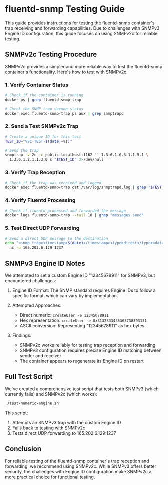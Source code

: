 # fluentd-snmp Testing Guide

This guide provides instructions for testing the fluentd-snmp container's trap receiving and forwarding capabilities. Due to challenges with SNMPv3 Engine ID configuration, this guide focuses on using SNMPv2c for reliable testing.

## SNMPv2c Testing Procedure

SNMPv2c provides a simpler and more reliable way to test the fluentd-snmp container's functionality. Here's how to test with SNMPv2c:

### 1. Verify Container Status

```bash
# Check if the container is running
docker ps | grep fluentd-snmp-trap

# Check the SNMP trap daemon status
docker exec fluentd-snmp-trap ps aux | grep snmptrapd
```

### 2. Send a Test SNMPv2c Trap

```bash
# Create a unique ID for this test
TEST_ID="V2C-TEST-$(date +%s)"

# Send the trap
snmptrap -v 2c -c public localhost:1162 '' 1.3.6.1.6.3.1.1.5.1 \
  1.3.6.1.2.1.1.3.0 s "$TEST_ID" 2>/dev/null
```

### 3. Verify Trap Reception

```bash
# Check if the trap was received and logged
docker exec fluentd-snmp-trap cat /var/log/snmptrapd.log | grep "$TEST_ID"
```

### 4. Verify Fluentd Processing

```bash
# Check if fluentd processed and forwarded the message
docker logs fluentd-snmp-trap --tail 10 | grep "messages send"
```

### 5. Test Direct UDP Forwarding

```bash
# Send a direct UDP message to the destination
echo "<snmp_trap><timestamp>$(date)</timestamp><type>direct</type><data>Test message</data></snmp_trap>" | \
  nc -u 165.202.6.129 1237
```

## SNMPv3 Engine ID Notes

We attempted to set a custom Engine ID "12345678911" for SNMPv3, but encountered challenges:

1. Engine ID Format: The SNMP standard requires Engine IDs to follow a specific format, which can vary by implementation.

2. Attempted Approaches:
   - Direct numeric: `createUser -e 12345678911`
   - Hex representation: `createUser -e 0x3132333435363738393131`
   - ASCII conversion: Representing "12345678911" as hex bytes

3. Findings:
   - SNMPv2c works reliably for testing trap reception and forwarding
   - SNMPv3 configuration requires precise Engine ID matching between sender and receiver
   - The container appears to regenerate its Engine ID on restart

## Full Test Script

We've created a comprehensive test script that tests both SNMPv3 (which currently fails) and SNMPv2c (which works):

```bash
./test-numeric-engine.sh
```

This script:
1. Attempts an SNMPv3 trap with the custom Engine ID
2. Falls back to testing with SNMPv2c
3. Tests direct UDP forwarding to 165.202.6.129:1237

## Conclusion

For reliable testing of the fluentd-snmp container's trap reception and forwarding, we recommend using SNMPv2c. While SNMPv3 offers better security, the challenges with Engine ID configuration make SNMPv2c a more practical choice for functional testing. 